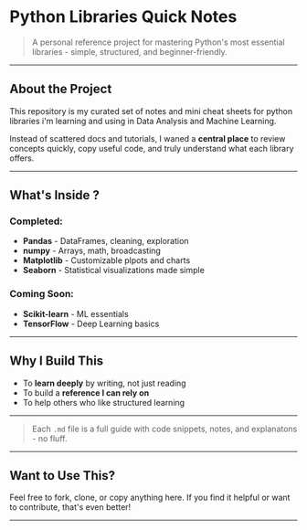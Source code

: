 # Python Libraries Quick Notes

> A personal reference project for mastering Python's most essential libraries - simple, structured, and beginner-friendly.

---

## About the Project

This repository is my curated set of notes and mini cheat sheets for python libraries i'm learning and using in Data Analysis and Machine Learning.

Instead of scattered docs and tutorials, I waned a **central place** to review concepts quickly, copy useful code, and truly understand what each library offers.

---

## What's Inside ?

### Completed:

- **Pandas** - DataFrames, cleaning, exploration
- **numpy** - Arrays, math, broadcasting
- **Matplotlib** - Customizable plpots and charts
- **Seaborn** - Statistical visualizations made simple

### Coming Soon:

- **Scikit-learn** - ML essentials
- **TensorFlow** - Deep Learning basics

---

## Why I Build This

- To **learn deeply** by writing, not just reading
- To build a **reference I can rely on**
- To help others who like structured learning

---

> Each `.md` file is a full guide with code snippets, notes, and explanatons - no fluff.

---

## Want to Use This?

Feel free to fork, clone, or copy anything here. If you find it helpful or want to contribute, that's even better!

---
